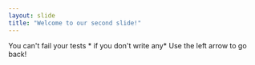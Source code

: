 ```yaml
---
layout: slide
title: "Welcome to our second slide!"
---
```

You can't fail your tests * if you don't write any*
Use the left arrow to go back!
